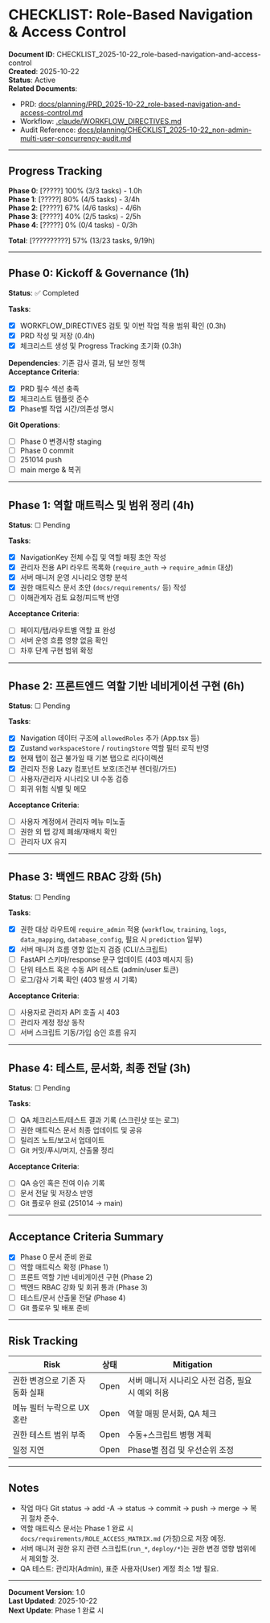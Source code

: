 # CHECKLIST: Role-Based Navigation & Access Control

**Document ID**: CHECKLIST_2025-10-22_role-based-navigation-and-access-control  
**Created**: 2025-10-22  
**Status**: Active  
**Related Documents**:
- PRD: [docs/planning/PRD_2025-10-22_role-based-navigation-and-access-control.md](PRD_2025-10-22_role-based-navigation-and-access-control.md)
- Workflow: [.claude/WORKFLOW_DIRECTIVES.md](../../.claude/WORKFLOW_DIRECTIVES.md)
- Audit Reference: [docs/planning/CHECKLIST_2025-10-22_non-admin-multi-user-concurrency-audit.md](CHECKLIST_2025-10-22_non-admin-multi-user-concurrency-audit.md)

---

## Progress Tracking

**Phase 0**: [?????] 100% (3/3 tasks) - 1.0h  
**Phase 1**: [?????] 80% (4/5 tasks) - 3/4h  
**Phase 2**: [?????] 67% (4/6 tasks) - 4/6h  
**Phase 3**: [?????] 40% (2/5 tasks) - 2/5h  
**Phase 4**: [?????] 0% (0/4 tasks) - 0/3h  

**Total**: [??????????] 57% (13/23 tasks, 9/19h)

---

## Phase 0: Kickoff & Governance (1h)

**Status**: ✅ Completed

**Tasks**:
- [x] WORKFLOW_DIRECTIVES 검토 및 이번 작업 적용 범위 확인 (0.3h)
- [x] PRD 작성 및 저장 (0.4h)
- [x] 체크리스트 생성 및 Progress Tracking 초기화 (0.3h)

**Dependencies**: 기존 감사 결과, 팀 보안 정책  
**Acceptance Criteria**:
- [x] PRD 필수 섹션 충족
- [x] 체크리스트 템플릿 준수
- [x] Phase별 작업 시간/의존성 명시

**Git Operations**:
- [ ] Phase 0 변경사항 staging
- [ ] Phase 0 commit
- [ ] 251014 push
- [ ] main merge & 복귀

---

## Phase 1: 역할 매트릭스 및 범위 정리 (4h)

**Status**: ☐ Pending

**Tasks**:
- [x] NavigationKey 전체 수집 및 역할 매핑 초안 작성
- [x] 관리자 전용 API 라우트 목록화 (`require_auth` → `require_admin` 대상)
- [x] 서버 매니저 운영 시나리오 영향 분석
- [x] 권한 매트릭스 문서 초안 (`docs/requirements/` 등) 작성
- [ ] 이해관계자 검토 요청/피드백 반영

**Acceptance Criteria**:
- [ ] 페이지/탭/라우트별 역할 표 완성
- [ ] 서버 운영 흐름 영향 없음 확인
- [ ] 차후 단계 구현 범위 확정

---

## Phase 2: 프론트엔드 역할 기반 네비게이션 구현 (6h)

**Status**: ☐ Pending

**Tasks**:
- [x] Navigation 데이터 구조에 `allowedRoles` 추가 (App.tsx 등)
- [x] Zustand `workspaceStore` / `routingStore` 역할 필터 로직 반영
- [x] 현재 탭이 접근 불가일 때 기본 탭으로 리다이렉션
- [x] 관리자 전용 Lazy 컴포넌트 보호(조건부 렌더링/가드)
- [ ] 사용자/관리자 시나리오 UI 수동 검증
- [ ] 회귀 위험 식별 및 메모

**Acceptance Criteria**:
- [ ] 사용자 계정에서 관리자 메뉴 미노출
- [ ] 권한 외 탭 강제 폐쇄/재배치 확인
- [ ] 관리자 UX 유지

---

## Phase 3: 백엔드 RBAC 강화 (5h)

**Status**: ☐ Pending

**Tasks**:
- [x] 권한 대상 라우트에 `require_admin` 적용 (`workflow`, `training`, `logs`, `data_mapping`, `database_config`, 필요 시 `prediction` 일부)
- [x] 서버 매니저 흐름 영향 없는지 검증 (CLI/스크립트)
- [ ] FastAPI 스키마/response 문구 업데이트 (403 메시지 등)
- [ ] 단위 테스트 혹은 수동 API 테스트 (admin/user 토큰)
- [ ] 로그/감사 기록 확인 (403 발생 시 기록)

**Acceptance Criteria**:
- [ ] 사용자로 관리자 API 호출 시 403
- [ ] 관리자 계정 정상 동작
- [ ] 서버 스크립트 기동/가입 승인 흐름 유지

---

## Phase 4: 테스트, 문서화, 최종 전달 (3h)

**Status**: ☐ Pending

**Tasks**:
- [ ] QA 체크리스트/테스트 결과 기록 (스크린샷 또는 로그)
- [ ] 권한 매트릭스 문서 최종 업데이트 및 공유
- [ ] 릴리즈 노트/보고서 업데이트
- [ ] Git 커밋/푸시/머지, 산출물 정리

**Acceptance Criteria**:
- [ ] QA 승인 혹은 잔여 이슈 기록
- [ ] 문서 전달 및 저장소 반영
- [ ] Git 플로우 완료 (251014 → main)

---

## Acceptance Criteria Summary

- [x] Phase 0 문서 준비 완료
- [ ] 역할 매트릭스 확정 (Phase 1)
- [ ] 프론트 역할 기반 네비게이션 구현 (Phase 2)
- [ ] 백엔드 RBAC 강화 및 회귀 통과 (Phase 3)
- [ ] 테스트/문서 산출물 전달 (Phase 4)
- [ ] Git 플로우 및 배포 준비

---

## Risk Tracking

| Risk | 상태 | Mitigation |
|------|------|------------|
| 권한 변경으로 기존 자동화 실패 | Open | 서버 매니저 시나리오 사전 검증, 필요 시 예외 허용 |
| 메뉴 필터 누락으로 UX 혼란 | Open | 역할 매핑 문서화, QA 체크 |
| 권한 테스트 범위 부족 | Open | 수동+스크립트 병행 계획 |
| 일정 지연 | Open | Phase별 점검 및 우선순위 조정 |

---

## Notes

- 작업 마다 Git status → add -A → status → commit → push → merge → 복귀 절차 준수.
- 역할 매트릭스 문서는 Phase 1 완료 시 `docs/requirements/ROLE_ACCESS_MATRIX.md` (가칭)으로 저장 예정.
- 서버 매니저 권한 유지 관련 스크립트(`run_*`, `deploy/*`)는 권한 변경 영향 범위에서 제외할 것.
- QA 테스트: 관리자(Admin), 표준 사용자(User) 계정 최소 1쌍 필요.

---

**Document Version**: 1.0  
**Last Updated**: 2025-10-22  
**Next Update**: Phase 1 완료 시




